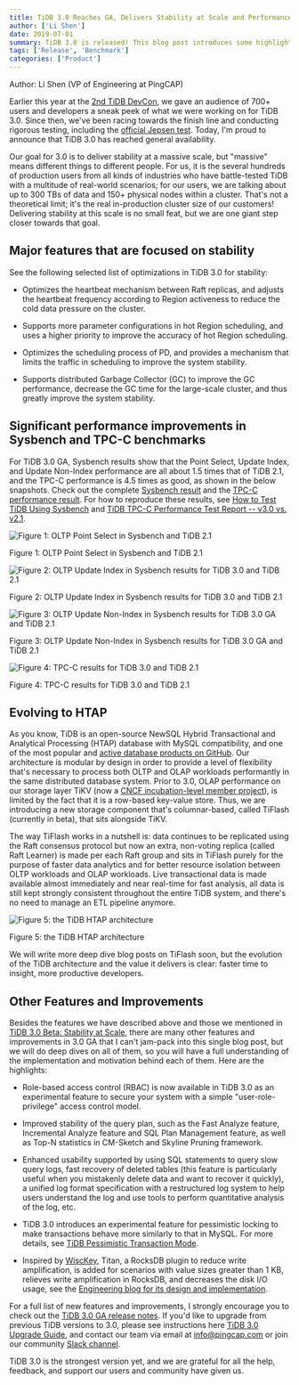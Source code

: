 ```yaml
---
title: TiDB 3.0 Reaches GA, Delivers Stability at Scale and Performance Boost
author: ['Li Shen']
date: 2019-07-01
summary: TiDB 3.0 is released! This blog post introduces some highlights of TiDB 3.0, including major features focused on stability, significant performance improvements in Sysbench and TPC-C benchmarks, a newly introduced component, and important features and improvements. 
tags: ['Release', 'Benchmark']
categories: ['Product']
---
```


Author: Li Shen (VP of Engineering at PingCAP)

Earlier this year at the [2nd TiDB DevCon](https://pingcap.com/blog/tidb-3.0-beta-stability-at-scale/), we gave an audience of 700+ users and developers a sneak peek of what we were working on for TiDB 3.0. Since then, we've been racing towards the finish line and conducting rigorous testing, including the [official Jepsen test](https://pingcap.com/blog/tidb-passes-jepsen-test-for-snapshot-isolation-and-single-key-linearizability/). Today, I'm proud to announce that TiDB 3.0 has reached general availability. 

Our goal for 3.0 is to deliver stability at a massive scale, but "massive" means different things to different people. For us, it is the several hundreds of production users from all kinds of industries who have battle-tested TiDB with a multitude of real-world scenarios; for our users, we are talking about up to 300 TBs of data and 150+ physical nodes within a cluster. That's not a theoretical limit; it's the real in-production cluster size of our customers! Delivering stability at this scale is no small feat, but we are one giant step closer towards that goal. 

## Major features that are focused on stability

See the following selected list of optimizations in TiDB 3.0 for stability: 

- Optimizes the heartbeat mechanism between Raft replicas, and adjusts the heartbeat frequency according to Region activeness to reduce the cold data pressure on the cluster.

- Supports more parameter configurations in hot Region scheduling, and uses a higher priority to improve the accuracy of hot Region scheduling.

- Optimizes the scheduling process of PD, and provides a mechanism that limits the traffic in scheduling to improve the system stability.

- Supports distributed Garbage Collector (GC) to improve the GC performance, decrease the GC time for the large-scale cluster, and thus greatly improve the system stability.

## Significant performance improvements in Sysbench and TPC-C benchmarks 

For TiDB 3.0 GA, Sysbench results show that the Point Select, Update Index, and Update Non-Index performance are all about 1.5 times that of TiDB 2.1, and the TPC-C performance is 4.5 times as good, as shown in the below snapshots. Check out the complete [Sysbench result](https://github.com/pingcap/docs/blob/master/v3.0/benchmark/sysbench-v4.md) and the [TPC-C performance result](https://github.com/pingcap/docs/blob/master/v3.0/benchmark/tpcc.md). For how to reproduce these results, see [How to Test TiDB Using Sysbench](https://github.com/pingcap/docs/blob/master/v3.0/benchmark/how-to-run-sysbench.md) and [TiDB TPC-C Performance Test Report -- v3.0 vs. v2.1](https://github.com/pingcap/docs/blob/master/v3.0/benchmark/tpcc.md).

![Figure 1: OLTP Point Select in Sysbench and TiDB 2.1](media/oltp-point-select-in-sysbench-and-tidb-2.1.png)
<div class="caption-center"> Figure 1: OLTP Point Select in Sysbench and TiDB 2.1 </div>

![Figure 2: OLTP Update Index in Sysbench results for TiDB 3.0 and TiDB 2.1](media/oltp-update-index-in-sysbench-results-for-tidb-3.0-and-tidb-2.1.png)
<div class="caption-center"> Figure 2: OLTP Update Index in Sysbench results for TiDB 3.0 and TiDB 2.1 </div>

![Figure 3: OLTP Update Non-Index in Sysbench results for TiDB 3.0 GA and TiDB 2.1](media/oltp-update-non-index-in-sysbench-results-for-tidb-3.0-ga-and-tidb-2.1.png)
<div class="caption-center"> Figure 3: OLTP Update Non-Index in Sysbench results for TiDB 3.0 GA and TiDB 2.1 </div>

![Figure 4: TPC-C results for TiDB 3.0 and TiDB 2.1](media/tpc-c-results-for-tidb-3.0-and-tidb-2.1.png)
<div class="caption-center"> Figure 4: TPC-C results for TiDB 3.0 and TiDB 2.1 </div>

## Evolving to HTAP

As you know, TiDB is an open-source NewSQL Hybrid Transactional and Analytical Processing (HTAP) database with MySQL compatibility, and one of the most popular and [active database products on GitHub](https://github.com/pingcap/tidb). Our architecture is modular by design in order to provide a level of flexibility that's necessary to process both OLTP and OLAP workloads performantly in the same distributed database system. Prior to 3.0, OLAP performance on our storage layer TiKV (now a [CNCF incubation-level member project](https://www.cncf.io/blog/2019/05/21/toc-votes-to-move-tikv-into-cncf-incubator/)), is limited by the fact that it is a row-based key-value store. Thus, we are introducing a new storage component that's columnar-based, called TiFlash (currently in beta), that sits alongside TiKV. 

The way TiFlash works in a nutshell is: data continues to be replicated using the Raft consensus protocol but now an extra, non-voting replica (called Raft Learner) is made per each Raft group and sits in TiFlash purely for the purpose of faster data analytics and for better resource isolation between OLTP workloads and OLAP workloads. Live transactional data is made available almost immediately and near real-time for fast analysis, all data is still kept strongly consistent throughout the entire TiDB system, and there's no need to manage an ETL pipeline anymore.
	
![Figure 5: the TiDB HTAP architecture](media/tidb-htap-architecture-1.png)
<div class="caption-center"> Figure 5: the TiDB HTAP architecture </div>

We will write more deep dive blog posts on TiFlash soon, but the evolution of the TiDB architecture and the value it delivers is clear: faster time to insight, more productive developers.

## Other Features and Improvements
	
Besides the features we have described above and those we mentioned in [TiDB 3.0 Beta: Stability at Scale](https://pingcap.com/blog/tidb-3.0-beta-stability-at-scale/), there are many other features and improvements in 3.0 GA that I can't jam-pack into this single blog post, but we will do deep dives on all of them, so you will have a full understanding of the implementation and motivation behind each of them. Here are the highlights:

- Role-based access control (RBAC) is now available in TiDB 3.0 as an experimental feature to secure your system with a simple "user-role-privilege" access control model. 

- Improved stability of the query plan, such as the Fast Analyze feature, Incremental Analyze feature and SQL Plan Management feature, as well as Top-N statistics in CM-Sketch and Skyline Pruning framework.

- Enhanced usability supported by using SQL statements to query slow query logs, fast recovery of deleted tables (this feature is particularly useful when you mistakenly delete data and want to recover it quickly), a unified log format specification with a restructured log system to help users understand the log and use tools to perform quantitative analysis of the log, etc.

- TiDB 3.0 introduces an experimental feature for pessimistic locking to make transactions behave more similarly to that in MySQL. For more details, see [TiDB Pessimistic Transaction Mode](https://pingcap.com/docs/v3.0/reference/transactions/transaction-pessimistic/).

- Inspired by [WiscKey](https://www.usenix.org/system/files/conference/fast16/fast16-papers-lu.pdf), Titan, a RocksDB plugin to reduce write amplification, is added for scenarios with value sizes greater than 1 KB, relieves write amplification in RocksDB, and decreases the disk I/O usage, see the [Engineering blog for its design and implementation](https://pingcap.com/blog/titan-storage-engine-design-and-implementation/).

For a full list of new features and improvements, I strongly encourage you to check out the [TiDB 3.0 GA release notes](https://pingcap.com/docs/v3.0/releases/3.0-ga/). If you'd like to upgrade from previous TiDB versions to 3.0, please see instructions here [TiDB 3.0 Upgrade Guide](https://pingcap.com/docs/v3.0/how-to/upgrade/from-previous-version/), and contact our team via email at info@pingcap.com or join our community [Slack channel](https://pingcap.com/tidbslack). 
 
TiDB 3.0 is the strongest version yet, and we are grateful for all the help, feedback, and support our users and community have given us. 

